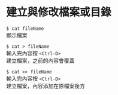 # 建立與修改檔案或目錄

`$ cat fileName`  
顯示檔案

`$ cat > fileName`  
輸入完內容按 `<Ctrl-D>`  
建立檔案，之前的內容會覆蓋

`$ cat >> fileName`  
輸入完內容按 `<Ctrl-D>`  
建立檔案，內容添加在原檔案後方

